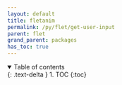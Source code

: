 ```yaml
---
layout: default
title: fletanim
permalink: /py/flet/get-user-input
parent: flet
grand_parent: packages
has_toc: true
---
```

<details open markdown="block">
  <summary>
    Table of contents
  </summary>
  {: .text-delta }
1. TOC
{:toc}
</details>

